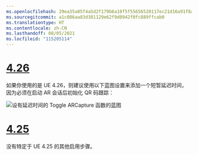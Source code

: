 ```yaml
---
ms.openlocfilehash: 29ea35a05f4a5d2f179b6a18f5f55656520117ec21d16a91f8a66241ddb540fc
ms.sourcegitcommit: a1c086aa83d381129e62f9d8942f0fc889ffcab0
ms.translationtype: HT
ms.contentlocale: zh-CN
ms.lasthandoff: 08/05/2021
ms.locfileid: "115205114"
---
```

# <a name="426"></a>[4.26](#tab/426)

如果你使用的是 UE 4.26，则建议使用以下蓝图设置来添加一个短暂延迟时间，因为必须在启动 AR 会话后初始化 QR 码跟踪：

![设有延迟时间的 Toggle ARCapture 函数的蓝图](../images/qr-codes-img-01.png)

# <a name="425"></a>[4.25](#tab/425)

没有特定于 UE 4.25 的其他启用步骤。

